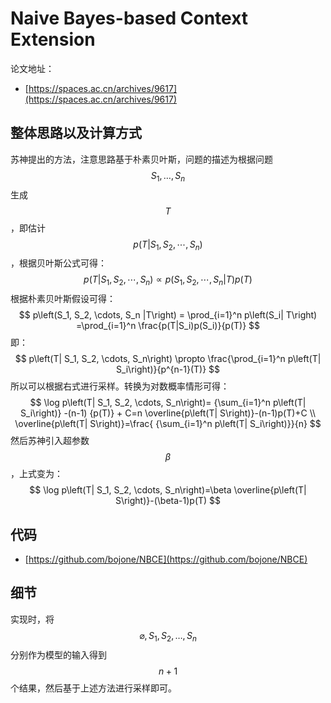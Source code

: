 # **N**aive **B**ayes-based **C**ontext **E**xtension

论文地址：

- [https://spaces.ac.cn/archives/9617](https://spaces.ac.cn/archives/9617)



## 整体思路以及计算方式

苏神提出的方法，注意思路基于朴素贝叶斯，问题的描述为根据问题$$S_1,\ldots, S_n$$生成$$T$$，即估计$$p\left(T |S_1, S_2, \cdots, S_n\right)$$，根据贝叶斯公式可得：
$$
p\left(T| S_1, S_2, \cdots, S_n\right) \propto p\left(S_1, S_2, \cdots, S_n | T\right) p(T)
$$
根据朴素贝叶斯假设可得：
$$
p\left(S_1, S_2, \cdots, S_n |T\right) = \prod_{i=1}^n  p\left(S_i| T\right)
 =\prod_{i=1}^n  \frac{p(T|S_i)p(S_i)}{p(T)}
$$
即：
$$
p\left(T| S_1, S_2, \cdots, S_n\right) \propto \frac{\prod_{i=1}^n  p\left(T| S_i\right)}{p^{n-1}(T)}
$$
所以可以根据右式进行采样。转换为对数概率情形可得：
$$
\log p\left(T| S_1, S_2, \cdots, S_n\right)= {\sum_{i=1}^n  p\left(T| S_i\right)}
-(n-1) {p(T)} + C=n  \overline{p\left(T| S\right)}-(n-1)p(T)+C  \\
\overline{p\left(T| S\right)}=\frac{ {\sum_{i=1}^n  p\left(T| S_i\right)}}{n}
$$
然后苏神引入超参数$$\beta$$，上式变为：
$$
\log p\left(T| S_1, S_2, \cdots, S_n\right)=\beta  \overline{p\left(T| S\right)}-(\beta-1)p(T)
$$



## 代码

- [https://github.com/bojone/NBCE](https://github.com/bojone/NBCE)



## 细节

实现时，将$$\varnothing, S_1, S_2, \ldots, S_n$$分别作为模型的输入得到$$n+1$$个结果，然后基于上述方法进行采样即可。


